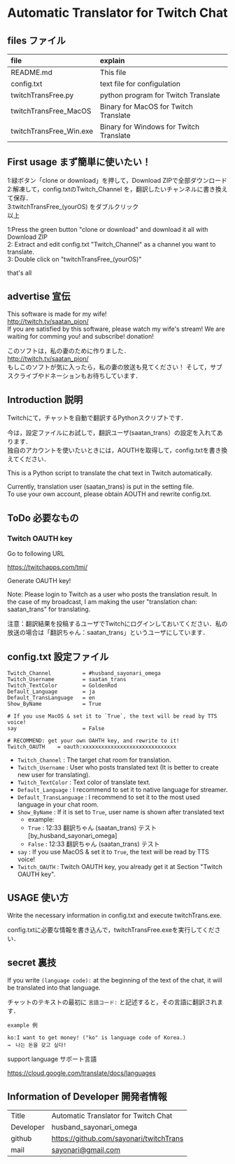 # Automatic Translator for Twitch Chat

## files ファイル
|file|explain|
|:-|:-|
|README.md               |This file                                 |
|config.txt              |text file for configulation               |
|twitchTransFree.py      |python program for Twitch Translate       |
|twitchTransFree_MacOS   |Binary for MacOS for Twitch Translate     |
|twitchTransFree_Win.exe |Binary for Windows for Twitch Translate   |

## First usage まず簡単に使いたい！
1:緑ボタン「clone or download」を押して，Download ZIPで全部ダウンロード  
2:解凍して，config.txtのTwitch_Channel を，翻訳したいチャンネルに書き換えて保存．  
3:twitchTransFree_(yourOS) をダブルクリック  
以上  

1:Press the green button "clone or download" and download it all with Download ZIP  
2: Extract and edit config.txt "Twitch_Channel" as a channel you want to translate.  
3: Double click on "twitchTransFree_(yourOS)"  

that's all  

## advertise 宣伝
This software is made for my wife!  
http://twitch.tv/saatan_pion/  
If you are satisfied by this software,
please watch my wife's stream! 
We are waiting for comming you! and 
subscribe! donation!

このソフトは，私の妻のために作りました．  
http://twitch.tv/saatan_pion/  
もしこのソフトが気に入ったら，私の妻の放送も見てください！
そして，サブスクライブやドネーションもお待ちしています．


## Introduction 説明
Twitchにて，チャットを自動で翻訳するPythonスクリプトです．

今は，設定ファイルにお試しで，翻訳ユーザ(saatan_trans）の設定を入れてあります．  
独自のアカウントを使いたいときには，AOUTHを取得して，config.txtを書き換えてください．  

This is a Python script to translate the chat text in Twitch automatically.

Currently, translation user (saatan_trans) is put in the setting file.  
To use your own account, please obtain AOUTH and rewrite config.txt.  



## ToDo 必要なもの

### Twitch OAUTH key
Go to following URL

https://twitchapps.com/tmi/

Generate OAUTH key!

Note: Please login to Twitch as a user who posts the translation result. In the case of my broadcast, I am making the user "translation chan: saatan_trans" for translating.

注意：翻訳結果を投稿するユーザでTwitchにログインしておいてください．私の放送の場合は「翻訳ちゃん：saatan_trans」というユーザにしています．


## config.txt 設定ファイル
```
Twitch_Channel          = #husband_sayonari_omega
Twitch_Username         = saatan_trans
Twitch_TextColor        = GoldenRod
Default_Language        = ja
Default_TransLanguage   = en
Show_ByName             = True

# If you use MacOS & set it to `True`, the text will be read by TTS voice!
say                     = False

# RECOMMEND: get your own OAHTH key, and rewrite to it!
Twitch_OAUTH    = oauth:xxxxxxxxxxxxxxxxxxxxxxxxxxxxxx
```

- `Twitch_Channel` : The target chat room for translation.  
- `Twitch_Username` : User who posts translated text (It is better to create new user for translating).  
- `Twitch_TextColor` : Text color of translate text.  
- `Default_Language` : I recommend to set it to native language for streamer.  
- `Default_TransLanguage` : I recommend to set it to the most used language in your chat room.  
- `Show_ByName` : If it is set to `True`, user name is shown after translated text  
    - example:  
    - `True` : 12:33 翻訳ちゃん (saatan_trans) テスト [by_husband_sayonari_omega]
    - `False` : 12:33 翻訳ちゃん (saatan_trans) テスト 
- `say` : If you use MacOS & set it to `True`, the text will be read by TTS voice!
- `Twitch_OAUTH` : Twitch OAUTH key, you already get it at Section "Twitch OAUTH key".  

## USAGE 使い方
Write the necessary information in config.txt and execute twitchTrans.exe.

config.txtに必要な情報を書き込んで，twitchTransFree.exeを実行してください．

## secret 裏技
If you write `(language code):` at the beginning of the text of the chat, it will be translated into that language.

チャットのテキストの最初に `言語コード:` と記述すると，その言語に翻訳されます．
```
example 例

ko:I want to get money! ("ko" is language code of Korea.)
→　나는 돈을 갖고 싶다! 
```

support language サポート言語

https://cloud.google.com/translate/docs/languages

## Information of Developer 開発者情報

| | |
|:-|:-|
|Title       |Automatic Translator for Twitch Chat      |
|Developer   |husband_sayonari_omega                    |
|github      |https://github.com/sayonari/twitchTrans   |
|mail        |sayonari@gmail.com                        |
